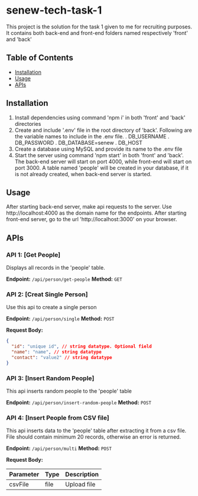 # senew-tech-task-1

This project is the solution for the task 1 given to me for recruiting purposes. It contains both back-end and front-end folders named respectively 'front' and 'back'

## Table of Contents

- [Installation](#installation)
- [Usage](#usage)
- [APIs](#apis)

## Installation

1. Install dependencies using command 'npm i' in both 'front' and 'back' directories
2. Create and include '.env' file in the root directory of 'back'. Following are the variable names to include in the .env file.
   . DB_USERNAME
   . DB_PASSWORD
   . DB_DATABASE=senew
   . DB_HOST
3. Create a database using MySQL and provide its name to the .env file
4. Start the server using command 'npm start' in both 'front' and 'back'. The back-end server will start on port 4000, while front-end will start on port 3000. A table named 'people' will be created in your database, if it is not already created, when back-end server is started.

## Usage

After starting back-end server, make api requests to the server. Use http://localhost:4000 as the domain name for the endpoints. After starting front-end server, go to the url 'http://localhost:3000' on your browser.

## APIs

### API 1: [Get People]

Displays all records in the 'people' table.

**Endpoint:** `/api/person/get-people`
**Method:** `GET`

### API 2: [Creat Single Person]

Use this api to create a single person

**Endpoint:** `/api/person/single`
**Method:** `POST`

**Request Body:**

```json
{
  "id": "unique id", // string datatype. Optional field
  "name": "name", // string datatype
  "contact": "value2" // string datatype
}
```

### API 3: [Insert Random People]

This api inserts random people to the 'people' table

**Endpoint:** `/api/person/insert-random-people`
**Method:** `POST`

### API 4: [Insert People from CSV file]

This api inserts data to the 'people' table after extracting it from a csv file. File should contain minimum 20 records, otherwise an error is returned.

**Endpoint:** `/api/person/multi`
**Method:** `POST`

**Request Body:**

| Parameter | Type | Description |
| --------- | ---- | ----------- |
| csvFile   | file | Upload file |
